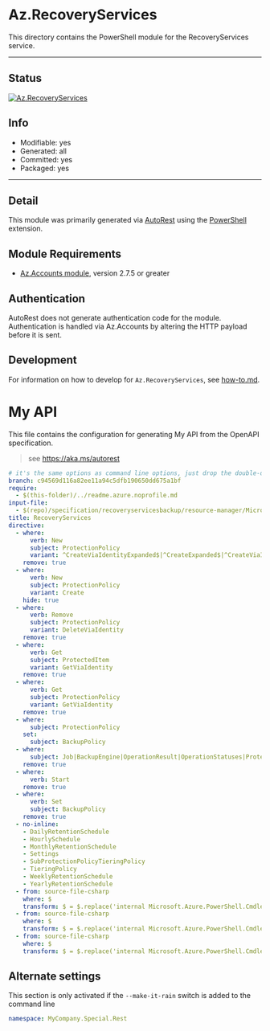 <!-- region Generated -->
# Az.RecoveryServices
This directory contains the PowerShell module for the RecoveryServices service.

---
## Status
[![Az.RecoveryServices](https://img.shields.io/powershellgallery/v/Az.RecoveryServices.svg?style=flat-square&label=Az.RecoveryServices "Az.RecoveryServices")](https://www.powershellgallery.com/packages/Az.RecoveryServices/)

## Info
- Modifiable: yes
- Generated: all
- Committed: yes
- Packaged: yes

---
## Detail
This module was primarily generated via [AutoRest](https://github.com/Azure/autorest) using the [PowerShell](https://github.com/Azure/autorest.powershell) extension.

## Module Requirements
- [Az.Accounts module](https://www.powershellgallery.com/packages/Az.Accounts/), version 2.7.5 or greater

## Authentication
AutoRest does not generate authentication code for the module. Authentication is handled via Az.Accounts by altering the HTTP payload before it is sent.

## Development
For information on how to develop for `Az.RecoveryServices`, see [how-to.md](how-to.md).
<!-- endregion -->

# My API

This file contains the configuration for generating My API from the OpenAPI specification.

> see https://aka.ms/autorest

``` yaml
# it's the same options as command line options, just drop the double-dash!
branch: c94569d116a82ee11a94c5dfb190650dd675a1bf
require:
  - $(this-folder)/../readme.azure.noprofile.md
input-file:
  - $(repo)/specification/recoveryservicesbackup/resource-manager/Microsoft.RecoveryServices/stable/2023-02-01/bms.json
title: RecoveryServices
directive:
  - where:
      verb: New
      subject: ProtectionPolicy
      variant: ^CreateViaIdentityExpanded$|^CreateExpanded$|^CreateViaIdentity$
    remove: true
  - where:
      verb: New
      subject: ProtectionPolicy
      variant: Create
    hide: true
  - where:
      verb: Remove
      subject: ProtectionPolicy
      variant: DeleteViaIdentity
    remove: true
  - where:
      verb: Get
      subject: ProtectedItem
      variant: GetViaIdentity
    remove: true
  - where:
      verb: Get
      subject: ProtectionPolicy
      variant: GetViaIdentity
    remove: true
  - where:
      subject: ProtectionPolicy
    set:
      subject: BackupPolicy
  - where:      
      subject: Job|BackupEngine|OperationResult|OperationStatuses|ProtectableItem|Item|ProtectionContainer|ProtectionIntent|EncryptionConfig|StorageConfigsNonCrr|VaultConfig|BackupStatus|BackupUsageSummary|JobDetail|OperationStatus|PrivateEndpointConnection|RecoveryPoint|RecommendedForMove|ResourceGuardProxy|SecurityPiN|ItemLevelRecoveryConnection|Restore|Cancellation|ValidateOperation|ResourceGuardProxyDelete|ProtectableContainer|Prepare|FeatureSupport
    remove: true
  - where:      
      verb: Start
    remove: true
  - where:      
      verb: Set
      subject: BackupPolicy
    remove: true
  - no-inline:
    - DailyRetentionSchedule
    - HourlySchedule
    - MonthlyRetentionSchedule
    - Settings
    - SubProtectionPolicyTieringPolicy
    - TieringPolicy
    - WeeklyRetentionSchedule
    - YearlyRetentionSchedule
  - from: source-file-csharp
    where: $
    transform: $ = $.replace('internal Microsoft.Azure.PowerShell.Cmdlets.RecoveryServices.Models.Api20230201.IProtectionPolicy Property', 'public Microsoft.Azure.PowerShell.Cmdlets.RecoveryServices.Models.Api20230201.IProtectionPolicy Property');
  - from: source-file-csharp
    where: $
    transform: $ = $.replace('internal Microsoft.Azure.PowerShell.Cmdlets.RecoveryServices.Models.Api20230201.IRetentionPolicy RetentionPolicy', 'public Microsoft.Azure.PowerShell.Cmdlets.RecoveryServices.Models.Api20230201.IRetentionPolicy RetentionPolicy');
  - from: source-file-csharp
    where: $
    transform: $ = $.replace('internal Microsoft.Azure.PowerShell.Cmdlets.RecoveryServices.Models.Api20230201.ISchedulePolicy SchedulePolicy', 'public Microsoft.Azure.PowerShell.Cmdlets.RecoveryServices.Models.Api20230201.ISchedulePolicy SchedulePolicy'); 
```

## Alternate settings

This section is only activated if the `--make-it-rain` switch is added to the command line

``` yaml $(make-it-rain)
namespace: MyCompany.Special.Rest
```

